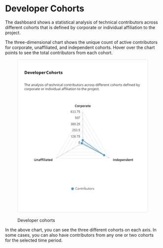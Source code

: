 # Developer Cohorts

The dashboard shows a statistical analysis of technical contributors across different cohorts that is defined by corporate or individual affiliation to the project.

The three-dimensional chart shows the unique count of active contributors for corporate, unaffiliated, and independent cohorts. Hover over the chart points to see the total contributors from each cohort.

<figure><img src="../../../../../../.gitbook/assets/Developer Cohorts.png" alt=""><figcaption><p>Developer cohorts</p></figcaption></figure>

In the above chart, you can see the three different cohorts on each axis. In some cases, you can also have contributors from any one or two cohorts for the selected time period.



